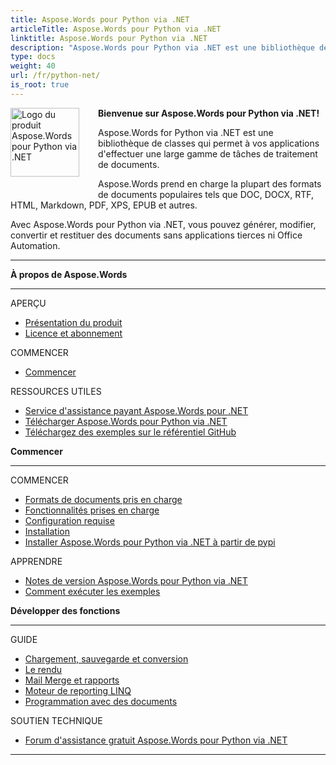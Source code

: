 ```yaml
---
title: Aspose.Words pour Python via .NET
articleTitle: Aspose.Words pour Python via .NET
linktitle: Aspose.Words pour Python via .NET
description: "Aspose.Words pour Python via .NET est une bibliothèque de classes qui permet à vos applications d'effectuer une large gamme de tâches de traitement de documents: générer, modifier, convertir et restituer des documents."
type: docs
weight: 40
url: /fr/python-net/
is_root: true
---
```


<img src="/words/python-net/home_1" alt="Logo du produit Aspose.Words pour Python via .NET" align="left" style="width:110px; margin: 0 30px 30px 0"/>

**Bienvenue sur Aspose.Words pour Python via .NET!**

Aspose.Words for Python via .NET est une bibliothèque de classes qui permet à vos applications d'effectuer une large gamme de tâches de traitement de documents.

Aspose.Words prend en charge la plupart des formats de documents populaires tels que DOC, DOCX, RTF, HTML, Markdown, PDF, XPS, EPUB et autres.

Avec Aspose.Words pour Python via .NET, vous pouvez générer, modifier, convertir et restituer des documents sans applications tierces ni Office Automation.

------

<div class="row">
		<div class="col-md-4">
				<p><b>À propos de Aspose.Words</b></p>
						<hr><p>APERÇU</p></hr>
						<ul>
								<li><a href="/words/fr/python-net/product-overview/">Présentation du produit</a></li>
								<li><a href="/words/fr/python-net/licensing/">Licence et abonnement</a></li>
						</ul>
						<p>COMMENCER</p>
						<ul>
								<li><a href="/words/fr/python-net/getting-started/">Commencer</a></li>
						</ul>
						<p>RESSOURCES UTILES</p>
						<ul>
								<li><a href="https://helpdesk.aspose.com/">Service d'assistance payant Aspose.Words pour .NET</a></li>
								<li><a href="https://releases.aspose.com/words/python">Télécharger Aspose.Words pour Python via .NET</a></li>
								<li><a href="https://github.com/aspose-words/Aspose.Words-for-Python-via-.NET">Téléchargez des exemples sur le référentiel GitHub</a></li>
						</ul>
		</div>
		<div class="col-md-4">
				<p><b>Commencer</b></p>
						<hr><p>COMMENCER</p></hr>
						<ul>
								<li><a href="/words/fr/python-net/supported-document-formats/">Formats de documents pris en charge</a></li>
								<li><a href="/words/fr/python-net/features/">Fonctionnalités prises en charge</a></li>
								<li><a href="/words/fr/python-net/system-requirements/">Configuration requise</a></li>
								<li><a href="/words/fr/python-net/installation/">Installation</a></li>
								<li><a href="https://pypi.org/project/aspose-words/">Installer Aspose.Words pour Python via .NET à partir de pypi</a></li>
						</ul>
						<p>APPRENDRE</p>
						<ul>
			  				<li><a href="https://releases.aspose.com/words/python/release-notes/">Notes de version Aspose.Words pour Python via .NET</a></li>
							<li><a href="/words/fr/python-net/how-to-run-the-examples/">Comment exécuter les exemples</a></li>
						</ul>
		</div>
		<div class="col-md-4">
				<p><b>Développer des fonctions</b></p>
						<hr><p>GUIDE</p></hr>
						<ul>
								<li><a href="/words/fr/python-net/loading-saving-and-converting/">Chargement, sauvegarde et conversion</a></li>
								<li><a href="/words/fr/python-net/rendering/">Le rendu</a></li>
								<li><a href="/words/python-net/mail-merge-and-reporting/">Mail Merge et rapports</a></li>
								<li><a href="/words/python-net/linq-reporting-engine/">Moteur de reporting LINQ</a></li>
								<li><a href="/words/fr/python-net/programming-with-documents/">Programmation avec des documents</a></li>
						</ul>
						<p>SOUTIEN TECHNIQUE</p>
						<ul>
								<li><a href="https://forum.aspose.com/c/words/8">Forum d'assistance gratuit Aspose.Words pour Python via .NET</a></li>
						</ul>
		</div>
</div>

------
